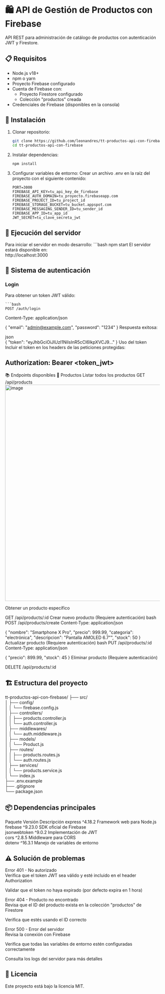 # 🛍️ API de Gestión de Productos con Firebase

API REST para administración de catálogo de productos con autenticación JWT y Firestore.

## 📋 Requisitos

- Node.js v18+
- npm o yarn
- Proyecto Firebase configurado
- Cuenta de Firebase con:
  - Proyecto Firestore configurado
  - Colección "productos" creada
- Credenciales de Firebase (disponibles en la consola)

## 🚀 Instalación

1. Clonar repositorio:
   ```bash
   git clone https://github.com/leonandres/tt-productos-api-con-firebase.git
   cd tt-productos-api-con-firebase
2. Instalar dependencias:
   ```bash
   npm install
3. Configurar variables de entorno:
Crear un archivo .env en la raíz del proyecto con el siguiente contenido:

   ```env
   PORT=3000
   FIREBASE_API_KEY=tu_api_key_de_firebase
   FIREBASE_AUTH_DOMAIN=tu_proyecto.firebaseapp.com
   FIREBASE_PROJECT_ID=tu_project_id
   FIREBASE_STORAGE_BUCKET=tu_bucket.appspot.com 
   FIREBASE_MESSAGING_SENDER_ID=tu_sender_id 
   FIREBASE_APP_ID=tu_app_id 
   JWT_SECRET=tu_clave_secreta_jwt 
## 🚀 Ejecución del servidor
Para iniciar el servidor en modo desarrollo:
    ```bash
    npm start
El servidor estará disponible en:  
http://localhost:3000

## 🔐 Sistema de autenticación

### Login
Para obtener un token JWT válido:

    ```bash
    POST /auth/login
Content-Type: application/json

{
  "email": "admin@example.com",
  "password": "1234"
}
Respuesta exitosa:

json <br>
{
  "token": "eyJhbGciOiJIUzI1NiIsInR5cCI6IkpXVCJ9..."
}
Uso del token
Incluir el token en los headers de las peticiones protegidas:

## Authorization: Bearer <token_jwt>
📚 Endpoints disponibles
🔹 Productos
Listar todos los productos
GET /api/products
<img width="1366" height="703" alt="image" src="https://github.com/user-attachments/assets/4897723b-122c-4c16-999c-1752269ba80e" />

Obtener un producto específico

GET /api/products/:id
Crear nuevo producto (Requiere autenticación)
bash
POST /api/products/create
Content-Type: application/json

{
  "nombre": "Smartphone X Pro",
  "precio": 999.99,
  "categoria": "electrónica",
  "descripcion": "Pantalla AMOLED 6.7\"",
  "stock": 50
}
Actualizar producto (Requiere autenticación)
bash
PUT /api/products/:id
Content-Type: application/json

{
  "precio": 899.99,
  "stock": 45
}
Eliminar producto (Requiere autenticación)

DELETE /api/products/:id
## 🏗️ Estructura del proyecto

tt-productos-api-con-firebase/
├── src/ <br>
│   ├── config/ <br>
│   │   └── firebase.config.js     <br>
│   ├── controllers/                <br>
│   │   ├── products.controller.js  <br>
│   │   └── auth.controller.js    <br>
│   ├── middlewares/              <br>
│   │   └── auth.middleware.js    <br>
│   ├── models/                   <br>
│   │   └── Product.js<br>
│   ├── routes/<br>
│   │   ├── products.routes.js<br>
│   │   └── auth.routes.js<br>
│   ├── services/<br>
│   │   └── products.service.js<br>
│   └── index.js<br>
├── .env.example<br>
├── .gitignore<br>
└── package.json<br>
## 📦 Dependencias principales
Paquete	Versión	Descripción
express	^4.18.2	Framework web para Node.js<br>
firebase	^9.23.0	SDK oficial de Firebase<br>
jsonwebtoken	^9.0.2	Implementación de JWT<br>
cors	^2.8.5	Middleware para CORS<br>
dotenv	^16.3.1	Manejo de variables de entorno<br>
## ⚠️ Solución de problemas
Error 401 - No autorizado<br>
Verifica que el token JWT sea válido y esté incluido en el header Authorization

Validar que el token no haya expirado (por defecto expira en 1 hora)

Error 404 - Producto no encontrado<br>
Revisa que el ID del producto exista en la colección "productos" de Firestore

Verifica que estés usando el ID correcto

Error 500 - Error del servidor<br>
Revisa la conexión con Firebase

Verifica que todas las variables de entorno estén configuradas correctamente

Consulta los logs del servidor para más detalles

## 📄 Licencia
Este proyecto está bajo la licencia MIT.

